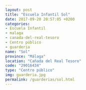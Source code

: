 ```yaml
---
layout: post
title: "Escuela Infantil Sol"
date: 2017-09-20 20:57:05 +0200
categories:
- Escuela Infantil
- malaga
- canada-del-real-tesoro
- Centro público
- guarderia
name: "Sol"
province: "Málaga"
location: "Cañada del Real Tesoro"
code: "29016434"
type: "Centro público"
img: guarderia.jpg
permalink: /guarderias/sol.html
---
```

